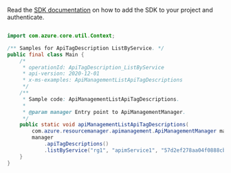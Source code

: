 Read the [SDK documentation](https://github.com/Azure/azure-sdk-for-java/blob/azure-resourcemanager-apimanagement_1.0.0-beta.2/sdk/apimanagement/azure-resourcemanager-apimanagement/README.md) on how to add the SDK to your project and authenticate.

```java

import com.azure.core.util.Context;

/** Samples for ApiTagDescription ListByService. */
public final class Main {
    /*
     * operationId: ApiTagDescription_ListByService
     * api-version: 2020-12-01
     * x-ms-examples: ApiManagementListApiTagDescriptions
     */
    /**
     * Sample code: ApiManagementListApiTagDescriptions.
     *
     * @param manager Entry point to ApiManagementManager.
     */
    public static void apiManagementListApiTagDescriptions(
        com.azure.resourcemanager.apimanagement.ApiManagementManager manager) {
        manager
            .apiTagDescriptions()
            .listByService("rg1", "apimService1", "57d2ef278aa04f0888cba3f3", null, null, null, Context.NONE);
    }
}
```
